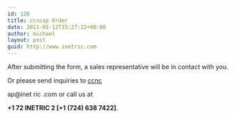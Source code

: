 ```yaml
---
id: 126
title: ccncap Order
date: 2011-05-12T15:27:22+00:00
author: michael
layout: post
guid: http://www.inetric.com
---
```

<p id="top" />
After submitting the form, a sales representative will be in contact with you.




  
<!-- START of Dagon Design Formmailer output -->

<div class="ddfmwrap">
</div>

<!-- END of Dagon Design Formmailer output -->


  
Or please send inquiries to <span style="text-decoration:underline;">c<!--s-->cnc

<!--p-->ap@inet

<!--a-->ric

<!--m-->.com</span> or call us at 

**+1 72 INETRIC 2 [+1 (724) 638 7422]**.</p>
